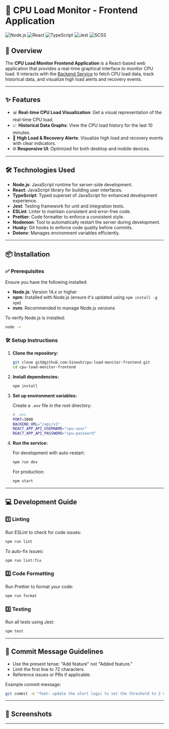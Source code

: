 # 🚀 CPU Load Monitor - Frontend Application

![Node.js](https://img.shields.io/badge/Node.js-v14%2B-green?style=flat&logo=node.js)
![React](https://img.shields.io/badge/React-v17%2B-blue?style=flat&logo=react)
![TypeScript](https://img.shields.io/badge/TypeScript-4.0%2B-blue?style=flat&logo=typescript)
![Jest](https://img.shields.io/badge/Jest-27.0%2B-red?style=flat&logo=jest)
![SCSS](https://img.shields.io/badge/SCSS-3.0%2B-pink?style=flat&logo=sass)

## 📝 Overview

The **CPU Load Monitor Frontend Application** is a React-based web application that provides a real-time graphical interface to monitor CPU load. It interacts with the [Backend Service](https://github.com/Sinash/cpu-load-monitor-backend) to fetch CPU load data, track historical data, and visualize high load alerts and recovery events.

---

## ✨ Features

- 📊 **Real-time CPU Load Visualization**: Get a visual representation of the real-time CPU load.
- 📈 **Historical Data Graphs**: View the CPU load history for the last 10 minutes.
- 🔔 **High Load & Recovery Alerts**: Visualize high load and recovery events with clear indicators.
- 🌐 **Responsive UI**: Optimized for both desktop and mobile devices.

---

## 🛠️ Technologies Used

- **Node.js**: JavaScript runtime for server-side development.
- **React**: JavaScript library for building user interfaces.
- **TypeScript**: Typed superset of JavaScript for enhanced development experience.
- **Jest**: Testing framework for unit and integration tests.
- **ESLint**: Linter to maintain consistent and error-free code.
- **Prettier**: Code formatter to enforce a consistent style.
- **Nodemon**: Tool to automatically restart the server during development.
- **Husky**: Git hooks to enforce code quality before commits.
- **Dotenv**: Manages environment variables efficiently.

---

## 📦 Installation

### ✅ Prerequisites

Ensure you have the following installed:

- **Node.js**: Version 14.x or higher
- **npm**: Installed with Node.js (ensure it's updated using `npm install -g npm`)
- **nvm**: Recommended to manage Node.js versions

To verify Node.js is installed:

```bash
node -v
```

### 🛠️ Setup Instructions

1. **Clone the repository:**

   ```bash
   git clone git@github.com:Sinash/cpu-load-monitor-frontend.git
   cd cpu-load-monitor-frontend
   ```

2. **Install dependencies:**

   ```bash
   npm install
   ```

3. **Set up environment variables:**

   Create a `.env` file in the root directory:

   ```bash
   # .env
   PORT=3000
   BACKEND_URL="/api/v1"
   REACT_APP_API_USERNAME="cpu-user"
   REACT_APP_API_PASSWORD="cpu-password"
   ```

4. **Run the service:**

   For development with auto-restart:

   ```bash
   npm run dev
   ```

   For production:

   ```bash
   npm start
   ```

---

## 💻 Development Guide

### 1️⃣ **Linting**

Run ESLint to check for code issues:

```bash
npm run lint
```

To auto-fix issues:

```bash
npm run lint:fix
```

### 2️⃣ **Code Formatting**

Run Prettier to format your code:

```bash
npm run format
```

### 3️⃣ **Testing**

Run all tests using Jest:

```bash
npm test
```

---

## 📝 Commit Message Guidelines

- Use the present tense: "Add feature" not "Added feature."
- Limit the first line to 72 characters.
- Reference issues or PRs if applicable.

Example commit message:

```bash
git commit -m "feat: update the alert logic to set the threshold to 2 mins"
```

---

## 📸 Screenshots

---
